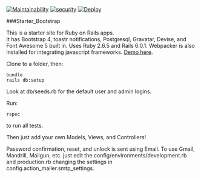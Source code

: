 [![Maintainability](https://api.codeclimate.com/v1/badges/d6cdf645170376983e50/maintainability)](https://codeclimate.com/github/jason-hobbs/starter_bootstrap_devise/maintainability)
[![security](https://hakiri.io/github/jason-hobbs/starter_bootstrap_devise/master.svg)](https://hakiri.io/github/jason-hobbs/starter_bootstrap_devise/master)
[![Deploy](https://www.herokucdn.com/deploy/button.svg)](https://heroku.com/deploy)

###Starter_Bootstrap

This is a starter site for Ruby on Rails apps.  
It has Bootstrap 4, toastr notifications, Postgresql, Gravatar, Devise,
and Font Awesome 5 built in.
Uses Ruby 2.6.5 and Rails 6.0.1.
Webpacker is also installed for integrating javascript frameworks.
[Demo here](http://starter-bootstrap-devise.herokuapp.com).  

Clone to a folder, then:  

```
bundle
rails db:setup
```

Look at db/seeds.rb for the default user and admin logins.

Run:
```
rspec
```
to run all tests.

Then just add your own Models, Views, and Controllers!


Password confirmation, reset, and unlock is sent using Email.  To use Gmail, Mandrill, Mailgun, etc. just
edit the config/environments/development.rb and production.rb changing the
settings in config.action_mailer.smtp_settings.
